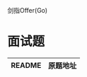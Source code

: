 剑指Offer(Go)

# 面试题

| README                              | 原题地址 |
|-------------------------------------|------|
